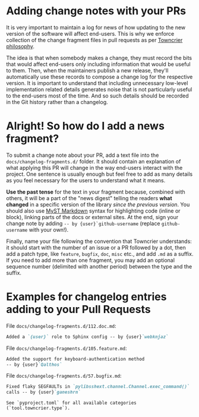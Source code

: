 # Adding change notes with your PRs

It is very important to maintain a log for news of how
updating to the new version of the software will affect
end-users. This is why we enforce collection of the change
fragment files in pull requests as per [Towncrier philosophy].

The idea is that when somebody makes a change, they must record
the bits that would affect end-users only including information
that would be useful to them. Then, when the maintainers publish
a new release, they'll automatically use these records to compose
a change log for the respective version. It is important to
understand that including unnecessary low-level implementation
related details generates noise that is not particularly useful
to the end-users most of the time. And so such details should be
recorded in the Git history rather than a changelog.

# Alright! So how do I add a news fragment?

To submit a change note about your PR, add a text file into the
`docs/changelog-fragments.d/` folder. It should contain an
explanation of what applying this PR will change in the way
end-users interact with the project. One sentence is usually
enough but feel free to add as many details as you feel necessary
for the users to understand what it means.

**Use the past tense** for the text in your fragment because,
combined with others, it will be a part of the "news digest"
telling the readers **what changed** in a specific version of
the library *since the previous version*. You should also use
[MyST Markdown] syntax for highlighting code (inline or block),
linking parts of the docs or external sites.
At the end, sign your change note by adding ```-- by
{user}`github-username``` (replace `github-username` with
your own!).

Finally, name your file following the convention that Towncrier
understands: it should start with the number of an issue or a
PR followed by a dot, then add a patch type, like `feature`,
`bugfix`, `doc`, `misc` etc., and add `.md` as a suffix. If you
need to add more than one fragment, you may add an optional
sequence number (delimited with another period) between the type
and the suffix.

# Examples for changelog entries adding to your Pull Requests

File `docs/changelog-fragments.d/112.doc.md`:

```md
Added a `{user}` role to Sphinx config -- by {user}`webknjaz`
```

File `docs/changelog-fragments.d/105.feature.md`:

```md
Added the support for keyboard-authentication method
-- by {user}`Qalthos`
```

File `docs/changelog-fragments.d/57.bugfix.md`:

```md
Fixed flaky SEGFAULTs in `pylibsshext.channel.Channel.exec_command()`
calls -- by {user}`ganeshrn`
```

```{tip}
See `pyproject.toml` for all available categories
(`tool.towncrier.type`).
```


[MyST Markdown]:
https://myst-parser.rtfd.io/en/latest/syntax/syntax.html
[Towncrier philosophy]:
https://towncrier.rtfd.io/en/actual-freaking-docs/#philosophy
